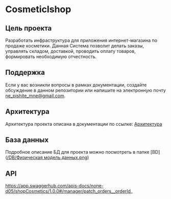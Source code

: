 # CosmeticIshop
## Цель проекта
Разработать инфраструктура для приложения интернет-магазина по продаже косметики. Данная Система позволит делать заказы, управлять складом, доставкой, проводить оплату товаров, формировать необходимую отчестность.

## Поддержка
Если у вас возникли вопросы в рамках документации, создайте обсуждение в данном репозитории или напишите на электронную почту ne_pishite_mne@gmail.com.

## Архитектура 
Архитектура проекта описана в документации по ссылке: [Архитектура](https://github.com/VitaliyaIvanova/CosmeticIshop/blob/main/%D0%90%D1%80%D1%85%D0%B8%D1%82%D0%B5%D0%BA%D1%82%D1%83%D1%80%D0%B0/%D0%94%D0%B8%D0%B0%D0%B3%D1%80%D0%B0%D0%BC%D0%BC%D0%B0%20%20%D0%BA%D0%BE%D0%BC%D0%BF%D0%BE%D0%BD%D0%B5%D0%BD%D1%82%D0%BE%D0%B2%20(%D1%83%D1%80%D0%BE%D0%B2%D0%B5%D0%BD%D1%8C%203))
## База данных
Подробное описание БД для проекта можно посмотреть в папке [BD]([/DB/Физическая модель данных.png](https://github.com/VitaliyaIvanova/CosmeticIshop/blob/main/DB/%D0%A4%D0%B8%D0%B7%D0%B8%D1%87%D0%B5%D1%81%D0%BA%D0%B0%D1%8F%20%D0%BC%D0%BE%D0%B4%D0%B5%D0%BB%D1%8C%20%D0%B4%D0%B0%D0%BD%D0%BD%D1%8B%D1%85.png))
## API
https://app.swaggerhub.com/apis-docs/none-d05/shopCosmetics/1.0.0#/manager/patch_orders__orderId_
